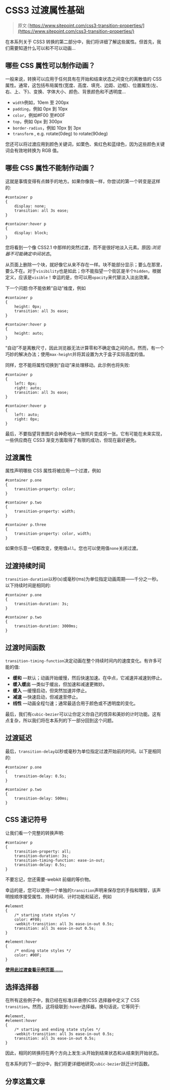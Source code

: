 # CSS3 过渡属性基础

> 原文:[https://www.sitepoint.com/css3-transition-properties/](https://www.sitepoint.com/css3-transition-properties/)

在本系列关于 CSS3 转换的第二部分中，我们将详细了解这些属性。但首先，我们需要知道什么可以和不可以动画…

## 哪些 CSS 属性可以制作动画？

一般来说，转换可以应用于任何具有在开始和结束状态之间变化的离散值的 CSS 属性。通常，这包括布局属性(宽度、高度、填充、边距、边框)、位置属性(左、右、上、下)、变换、字体大小、颜色、背景颜色和不透明度…

*   `width`例如，10em 至 200px
*   `padding`，例如 0px 到 10px
*   `color`，例如#F00 至#00F
*   `top`，例如 0px 到 300px
*   `border-radius`，例如 10px 到 3px
*   `transform` , e.g. rotate(0deg) to rotate(90deg)

您还可以将过渡应用到颜色关键词，如栗色、紫红色和蓝绿色，因为这些颜色关键词会有效地转换为 RGB 值。

## 哪些 CSS 属性不能制作动画？

这就是事情变得有点棘手的地方。如果你像我一样，你尝试的第一个转变是这样的:

```
#container p
{
	display: none;
	transition: all 3s ease;
}

#container:hover p
{
	display: block;
}
```

您将看到一个像 CSS2.1 中那样的突然过渡，而不是很好地淡入元素。原因:*浏览器不可能确定中间状态*。

从页面上删除一个块，就好像它从来不存在一样。块不能部分显示；要么在那里，要么不在。对于`visibility`也是如此；你不能指望一个街区是半个`hidden`，根据定义，应该是`visible`！幸运的是，你可以用`opacity`来代替淡入淡出效果。

下一个问题:你不能依赖“自动”维度，例如

```
#container p
{
	height: 0px;
	transition: all 3s ease;
}

#container:hover p
{
	height: auto;
}
```

“自动”不是离散尺寸，因此浏览器无法计算零和不确定值之间的点。然而，有一个巧妙的解决办法；使用`max-height`并将其设置为大于盒子实际高度的值。

同样，您不能将属性切换到“自动”来处理移动。此示例也将失败:

```
#container p
{
	left: 0px;
	right: auto;
	transition: all 3s ease;
}

#container:hover p
{
	left: auto;
	right: 0px;
}
```

最后，不要指望背景图片会神奇地从一张照片变成另一张。它有可能在未来实现，一些供应商在 CSS3 渐变方面取得了有限的成功，但现在最好避免。

## 过渡属性

属性声明哪些 CSS 属性将被应用一个过渡，例如

```
#container p.one
{
	transition-property: color;
}

#container p.two
{
	transition-property: width;
}

#container p.three
{
	transition-property: color, width;
}
```

如果你乐意一切都改变，使用值`all`。您也可以使用值`none`关闭过渡。

## 过渡持续时间

`transition-duration`以秒(s)或毫秒(ms)为单位指定动画周期——千分之一秒。以下持续时间是相同的:

```
#container p.one
{
	transition-duration: 3s;
}

#container p.two
{
	transition-duration: 3000ms;
}
```

## 过渡时间函数

`transition-timing-function`决定动画在整个持续时间内的速度变化。有许多可能的值:

*   **缓和** —默认；动画开始缓慢，然后快速加速。在中点，它减速并减速到停止。
*   **缓入缓出** —类似于缓出，但加速和减速更微妙。
*   **缓入** —缓慢启动，但突然加速并停止。
*   **减速** —快速启动，但减速至停止。
*   **线性** —动画全程匀速；通常最适合用于颜色或不透明度的变化。

最后，我们有`cubic-bezier`可以让你定义你自己的怪异和美妙的计时功能。这有点复杂，所以我们将在本系列的下一部分回到这个问题。

## 过渡延迟

最后，`transition-delay`以秒或毫秒为单位指定过渡开始前的时间。以下是相同的:

```
#container p.one
{
	transition-delay: 0.5s;
}

#container p.two
{
	transition-delay: 500ms;
}
```

## CSS 速记符号

让我们看一个完整的转换声明:

```
#container p
{
	transition-property: all;
	transition-duration: 3s;
	transition-timing-function: ease-in-out;
	transition-delay: 0.5s;
}
```

不要忘记，您还需要-webkit 前缀的等价物。

幸运的是，您可以使用一个单独的`transition`声明来保存您的手指和理智，该声明按顺序接受属性、持续时间、计时功能和延迟，例如

```
#element
{
	/* starting state styles */
	color: #F00;
	-webkit-transition: all 3s ease-in-out 0.5s;
	transition: all 3s ease-in-out 0.5s;
}

#element:hover
{
	/* ending state styles */
	color: #00F;
}
```

[**使用此过渡查看示例页面……**](https://blogs.sitepointstatic.com/examples/tech/css3-transitions/properties.html)

## 选择选择器

在所有这些例子中，我已经在标准(非悬停)CSS 选择器中定义了 CSS `transition`。然而，这将级联到`:hover`选择器。换句话说，它等同于:

```
#element, 
#element:hover
{
	/* starting and ending state styles */
	-webkit-transition: all 3s ease-in-out 0.5s;
	transition: all 3s ease-in-out 0.5s;
}
```

因此，相同的转换将在两个方向上发生:从开始到结束状态和从结束到开始状态。

在本系列的下一部分中，我们将更详细地研究`cubic-bezier`跃迁计时函数。

## 分享这篇文章